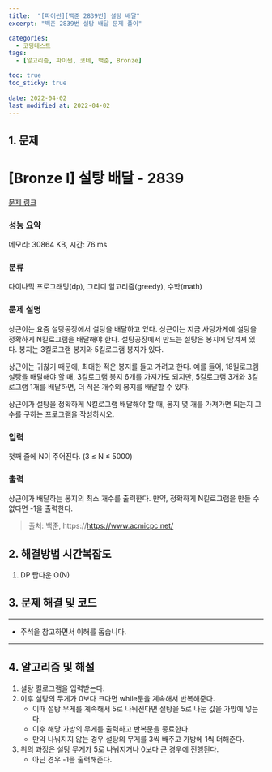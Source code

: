 ```yaml
---
title:  "[파이썬][백준 2839번] 설탕 배달"
excerpt: "백준 2839번 설탕 배달 문제 풀이"

categories:
  - 코딩테스트
tags:
  - [알고리즘, 파이썬, 코테, 백준, Bronze]

toc: true
toc_sticky: true
 
date: 2022-04-02
last_modified_at: 2022-04-02
---
```


## 1. 문제

# [Bronze I] 설탕 배달 - 2839 

[문제 링크](https://www.acmicpc.net/problem/2839) 

### 성능 요약

메모리: 30864 KB, 시간: 76 ms

### 분류

다이나믹 프로그래밍(dp), 그리디 알고리즘(greedy), 수학(math)

### 문제 설명

<p>상근이는 요즘 설탕공장에서 설탕을 배달하고 있다. 상근이는 지금 사탕가게에 설탕을 정확하게 N킬로그램을 배달해야 한다. 설탕공장에서 만드는 설탕은 봉지에 담겨져 있다. 봉지는 3킬로그램 봉지와 5킬로그램 봉지가 있다.</p>

<p>상근이는 귀찮기 때문에, 최대한 적은 봉지를 들고 가려고 한다. 예를 들어, 18킬로그램 설탕을 배달해야 할 때, 3킬로그램 봉지 6개를 가져가도 되지만, 5킬로그램 3개와 3킬로그램 1개를 배달하면, 더 적은 개수의 봉지를 배달할 수 있다.</p>

<p>상근이가 설탕을 정확하게 N킬로그램 배달해야 할 때, 봉지 몇 개를 가져가면 되는지 그 수를 구하는 프로그램을 작성하시오.</p>

### 입력 

 <p>첫째 줄에 N이 주어진다. (3 ≤ N ≤ 5000)</p>

### 출력 

 <p>상근이가 배달하는 봉지의 최소 개수를 출력한다. 만약, 정확하게 N킬로그램을 만들 수 없다면 -1을 출력한다.</p>


> 출처: 백준, https://https://www.acmicpc.net/

## 2. 해결방법 시간복잡도

1. DP 탑다운 O(N)


## 3. 문제 해결 및 코드
--- 

<script src="https://gist.github.com/cmblir/3db343cbe1a3d7c496f4a8514867f608.js"></script>

- 주석을 참고하면서 이해를 돕습니다.
---

## 4. 알고리즘 및 해설

1. 설탕 킬로그램을 입력받는다.
2. 이후 설탕의 무게가 0보다 크다면 while문을 계속해서 반복해준다.
    - 이때 설탕 무게를 계속해서 5로 나눠진다면 설탕을 5로 나눈 값을 가방에 넣는다.
    - 이후 해당 가방의 무게를 출력하고 반복문을 종료한다.
    - 만약 나눠지지 않는 경우 설탕의 무게를 3씩 빼주고 가방에 1씩 더해준다.
3. 위의 과정은 설탕 무게가 5로 나눠지거나 0보다 큰 경우에 진행된다.
    - 아닌 경우 -1을 출력해준다.